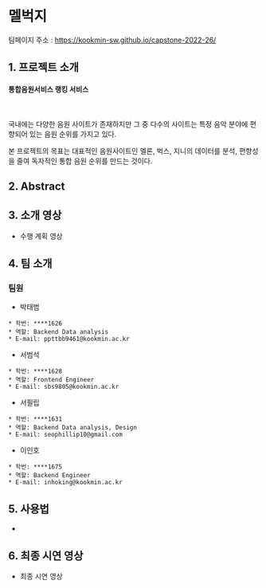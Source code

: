 # 멜벅지
  
  팀페이지 주소 : https://kookmin-sw.github.io/capstone-2022-26/
  
  
## 1. 프로젝트 소개 
#### 통합음원서비스 랭킹 서비스
&nbsp;

국내에는 다양한 음원 사이트가 존재하지만 그 중 다수의 사이트는 특정 음악 분야에 편향되어 있는 음원 순위를 가지고 있다.

본 프로젝트의 목표는 대표적인 음원사이트인 멜론, 벅스, 지니의 데이터를 분석, 편향성을 줄여 독자적인 통합 음원 순위를 만드는 것이다.

  


## 2. Abstract
   
   
  

## 3. 소개 영상
  
  - 수행 계획  영상 
  
  


## 4. 팀 소개


### 팀원


- 박태범

 
 ```
 * 학번: ****1626
 * 역할: Backend Data analysis
 * E-mail: ppttbb9461@kookmin.ac.kr
 ```

- 서범석


 ```
 * 학번: ****1628
 * 역할: Frontend Engineer
 * E-mail: sbs9805@kookmin.ac.kr
 ```


 


- 서필립

 
 ```
 * 학번: ****1631
 * 역할: Backend Data analysis, Design
 * E-mail: seophillip10@gmail.com
 ```

 - 이인호
 
 
 ```
 * 학번: ****1675
 * 역할: Backend Engineer
 * E-mail: inhoking@kookmin.ac.kr
 ```
## 5. 사용법


- 

## 6. 최종 시연 영상

  - 최종 시연 영상 
  
 
  


